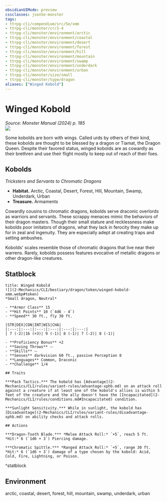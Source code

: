 ```yaml
---
obsidianUIMode: preview
cssclasses: json5e-monster
tags:
- ttrpg-cli/compendium/src/5e/xmm
- ttrpg-cli/monster/cr/1-4
- ttrpg-cli/monster/environment/arctic
- ttrpg-cli/monster/environment/coastal
- ttrpg-cli/monster/environment/desert
- ttrpg-cli/monster/environment/forest
- ttrpg-cli/monster/environment/hill
- ttrpg-cli/monster/environment/mountain
- ttrpg-cli/monster/environment/swamp
- ttrpg-cli/monster/environment/underdark
- ttrpg-cli/monster/environment/urban
- ttrpg-cli/monster/size/small
- ttrpg-cli/monster/type/dragon
aliases: ["Winged Kobold"]
---
```

# Winged Kobold
*Source: Monster Manual (2024) p. 185*  
![](2-Mechanics/CLI/bestiary/dragon/img/kobolds.webp#right)

Some kobolds are born with wings. Called urds by others of their kind, these kobolds are thought to be blessed by a dragon or Tiamat, the Dragon Queen. Despite their favored status, winged kobolds are as cowardly as their brethren and use their flight mostly to keep out of reach of their foes.

## Kobolds

*Tricksters and Servants to Chromatic Dragons*

- **Habitat.** Arctic, Coastal, Desert, Forest, Hill, Mountain, Swamp, Underdark, Urban  
- **Treasure.** Armaments  

Cowardly cousins to chromatic dragons, kobolds serve draconic overlords as warriors and servants. These scrappy menaces mimic the behaviors of their dragon masters. Though their small stature and recklessness make kobolds poor imitators of dragons, what they lack in ferocity they make up for in zeal and ingenuity. They are especially adept at creating traps and setting ambushes.

Kobolds' scales resemble those of chromatic dragons that live near their warrens. Rarely, kobolds possess features evocative of metallic dragons or other dragon-like creatures.

## Statblock

```ad-statblock
title: Winged Kobold
![](2-Mechanics/CLI/bestiary/dragon/token/winged-kobold-xmm.webp#token)
*Small dragon, Neutral*

- **Armor Class** 15 
- **Hit Points** 10 (`4d6 - 4`) 
- **Speed** 30 ft., fly 30 ft.

|STR|DEX|CON|INT|WIS|CHA|
|:---:|:---:|:---:|:---:|:---:|:---:|
| 7 (-2)|16 (+3)| 9 (-1)| 8 (-1)| 7 (-2)| 8 (-1)|

- **Proficiency Bonus** +2
- **Saving Throws** ⏤
- **Skills** ⏤
- **Senses** darkvision 60 ft., passive Perception 8
- **Languages** Common, Draconic
- **Challenge** 1/4

## Traits

***Pack Tactics.*** The kobold has [Advantage](2-Mechanics/CLI/rules/variant-rules/advantage-xphb.md) on an attack roll against a creature if at least one of the kobold's allies is within 5 feet of the creature and the ally doesn't have the [Incapacitated](2-Mechanics/CLI/rules/conditions.md#Incapacitated) condition.

***Sunlight Sensitivity.*** While in sunlight, the kobold has [Disadvantage](2-Mechanics/CLI/rules/variant-rules/disadvantage-xphb.md) on ability checks and attack rolls.

## Actions

***Dragon-Tooth Blade.*** *Melee Attack Roll:* `+5`, reach 5 ft. *Hit:* 6 (`1d6 + 3`) Piercing damage.

***Chromatic Spittle.*** *Ranged Attack Roll:* `+5`, range 30 ft. *Hit:* 6 (`1d6 + 3`) damage of a type chosen by the kobold: Acid, Cold, Fire, Lightning, or Poison.
```
^statblock

## Environment

arctic, coastal, desert, forest, hill, mountain, swamp, underdark, urban